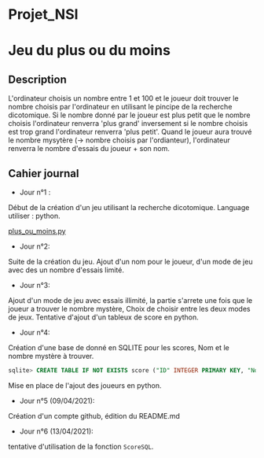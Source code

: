 # Projet_NSI

# Jeu du plus ou du moins

## Description

L'ordinateur choisis un nombre entre 1 et 100 et le joueur doit trouver le nombre choisis par l'ordinateur en utilisant le pincipe de la recherche dicotomique.
Si le nombre donné par le joueur est plus petit que le nombre choisis l'ordinateur renverra 'plus grand' inversement si le nombre choisis est trop grand l'ordinateur renverra 'plus petit'. Quand le joueur aura trouvé le nombre mysytère (-> nombre choisis par l'ordianteur), l'ordinateur renverra le nombre d'essais du joueur + son nom.

## Cahier journal

- Jour n°1 :

Début de la création d'un jeu utilisant la recherche dicotomique.
Language utiliser : python.

[plus_ou_moins.py](plus_ou_moins.py)


- Jour n°2:

Suite de la création du jeu. Ajout d'un nom pour le joueur, d'un mode de jeu avec des un nombre d'essais limité.


- Jour n°3:

Ajout d'un mode de jeu avec essais illimité, la partie s'arrete une fois que le joueur a trouver le nombre mystère, Choix de choisir entre les deux modes de jeux.
Tentative d'ajout d'un tableux de score en python.


- Jour n°4:

Création d'une base de donné en SQLITE pour les scores, Nom et le nombre mystère à trouver.

```sql
sqlite> CREATE TABLE IF NOT EXISTS score ("ID" INTEGER PRIMARY KEY, "Nom" TEXT, "Nbr_essais" INTEGER, "Nbr_mystère" TEXT);
```

Mise en place de l'ajout des joueurs en python.

- Jour n°5 (09/04/2021):

Création d'un compte github, édition du README.md

- Jour n°6 (13/04/2021):

tentative d'utilisation de la fonction `ScoreSQL`.




